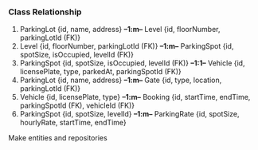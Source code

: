 ### Class Relationship
1. ParkingLot {id, name, address} **–1:m–** Level {id, floorNumber, parkingLotId (FK)}
2. Level {id, floorNumber, parkingLotId (FK)} **–1:m–** ParkingSpot {id, spotSize, isOccupied, levelId (FK)}
3. ParkingSpot {id, spotSize, isOccupied, levelId (FK)} **–1:1–** Vehicle {id, licensePlate, type, parkedAt, parkingSpotId (FK)}
4. ParkingLot {id, name, address} **–1:m–** Gate {id, type, location, parkingLotId (FK)}
6. Vehicle {id, licensePlate, type} **–1:m–** Booking {id, startTime, endTime, parkingSpotId (FK), vehicleId (FK)}
7. ParkingSpot {id, spotSize, levelId} **–1:m–** ParkingRate {id, spotSize, hourlyRate, startTime, endTime}

Make entities and repositories